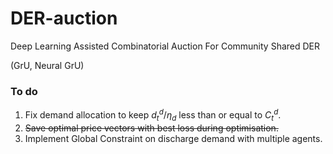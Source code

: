 # DER-auction
Deep Learning Assisted Combinatorial Auction For Community Shared DER

(GrU, Neural GrU)

### To do
1. Fix demand allocation to keep $d^d_t / \eta_d$ less than or equal to $C^d_t$.
2. ~~Save optimal price vectors with best loss during optimisation.~~
3. Implement Global Constraint on discharge demand with multiple agents.